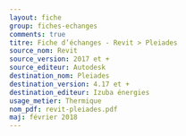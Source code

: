 ```yaml
---
layout: fiche
group: fiches-echanges
comments: true
titre: Fiche d’échanges - Revit > Pleiades
source_nom: Revit
source_version: 2017 et +
source_editeur: Autodesk
destination_nom: Pleiades
destination_version: 4.17 et +
destination_editeur: Izuba énergies
usage_metier: Thermique
nom_pdf: revit-pleiades.pdf
maj: février 2018
---
```

